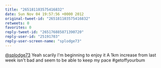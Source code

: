 ```yaml
---
title: "265181103575416832"
date: Sun Nov 04 19:57:56 +0000 2012
original-tweet-id: "265181103575416832"
retweets: 0
favorites: 0
reply-tweet-id: "265176885871390720"
reply-user-id: "25191703"
reply-user-screen-name: "splodge73"
---
```

<a href="https://twitter.com/splodge73">@splodge73</a> Yeah scarily I'm beginning
to enjoy it A 1km increase from last week isn't bad and seem to be able to keep my pace #getoffyourbum
